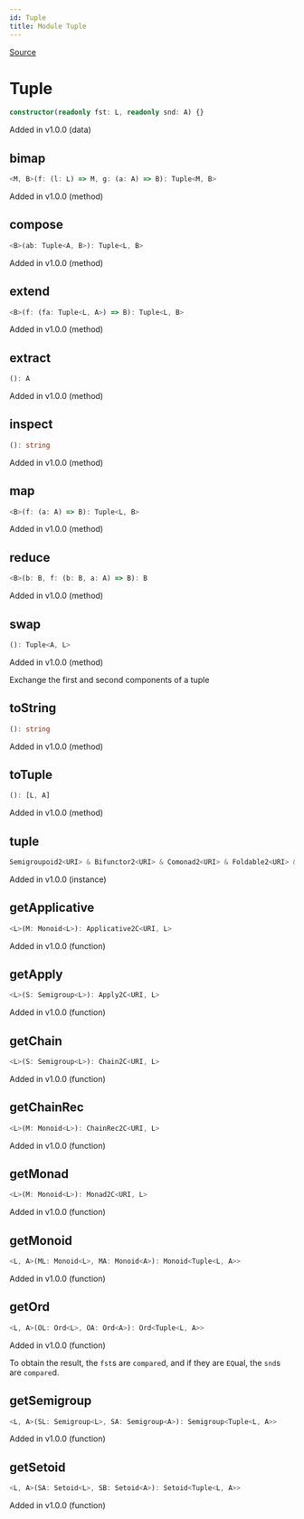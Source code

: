 ```yaml
---
id: Tuple
title: Module Tuple
---
```


[Source](https://github.com/gcanti/fp-ts/blob/master/src/Tuple.ts)

# Tuple

```ts
constructor(readonly fst: L, readonly snd: A) {}
```

Added in v1.0.0 (data)

## bimap

```ts
<M, B>(f: (l: L) => M, g: (a: A) => B): Tuple<M, B>
```

Added in v1.0.0 (method)

## compose

```ts
<B>(ab: Tuple<A, B>): Tuple<L, B>
```

Added in v1.0.0 (method)

## extend

```ts
<B>(f: (fa: Tuple<L, A>) => B): Tuple<L, B>
```

Added in v1.0.0 (method)

## extract

```ts
(): A
```

Added in v1.0.0 (method)

## inspect

```ts
(): string
```

Added in v1.0.0 (method)

## map

```ts
<B>(f: (a: A) => B): Tuple<L, B>
```

Added in v1.0.0 (method)

## reduce

```ts
<B>(b: B, f: (b: B, a: A) => B): B
```

Added in v1.0.0 (method)

## swap

```ts
(): Tuple<A, L>
```

Added in v1.0.0 (method)

Exchange the first and second components of a tuple

## toString

```ts
(): string
```

Added in v1.0.0 (method)

## toTuple

```ts
(): [L, A]
```

Added in v1.0.0 (method)

## tuple

```ts
Semigroupoid2<URI> & Bifunctor2<URI> & Comonad2<URI> & Foldable2<URI> & Traversable2<URI>
```

Added in v1.0.0 (instance)

## getApplicative

```ts
<L>(M: Monoid<L>): Applicative2C<URI, L>
```

Added in v1.0.0 (function)

## getApply

```ts
<L>(S: Semigroup<L>): Apply2C<URI, L>
```

Added in v1.0.0 (function)

## getChain

```ts
<L>(S: Semigroup<L>): Chain2C<URI, L>
```

Added in v1.0.0 (function)

## getChainRec

```ts
<L>(M: Monoid<L>): ChainRec2C<URI, L>
```

Added in v1.0.0 (function)

## getMonad

```ts
<L>(M: Monoid<L>): Monad2C<URI, L>
```

Added in v1.0.0 (function)

## getMonoid

```ts
<L, A>(ML: Monoid<L>, MA: Monoid<A>): Monoid<Tuple<L, A>>
```

Added in v1.0.0 (function)

## getOrd

```ts
<L, A>(OL: Ord<L>, OA: Ord<A>): Ord<Tuple<L, A>>
```

Added in v1.0.0 (function)

To obtain the result, the `fst`s are `compare`d, and if they are `EQ`ual, the
`snd`s are `compare`d.

## getSemigroup

```ts
<L, A>(SL: Semigroup<L>, SA: Semigroup<A>): Semigroup<Tuple<L, A>>
```

Added in v1.0.0 (function)

## getSetoid

```ts
<L, A>(SA: Setoid<L>, SB: Setoid<A>): Setoid<Tuple<L, A>>
```

Added in v1.0.0 (function)
